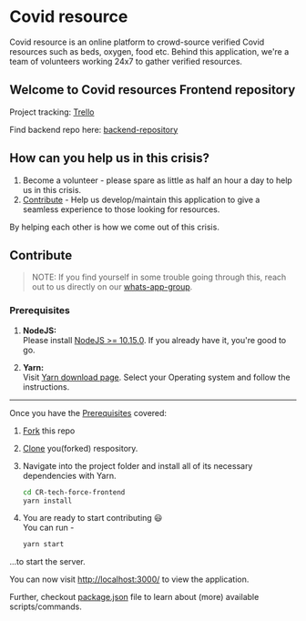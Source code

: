 # Covid resource

Covid resource is an online platform to crowd-source verified Covid resources such as beds, oxygen, food etc.
Behind this application, we're a team of volunteers working 24x7 to gather verified resources.

## Welcome to Covid resources Frontend repository

Project tracking: [Trello](https://trello.com/b/QtahJCEi/covid-resources)

Find backend repo here: [backend-repository](https://github.com/madhavanmalolan/covidresources.in-backend)

## How can you help us in this crisis?

1. Become a volunteer - please spare as little as half an hour a day to help us in this crisis.
2. [Contribute](#Contribute) - Help us develop/maintain this application to give a seamless experience to those looking for resources.

By helping each other is how we come out of this crisis.

## Contribute

> NOTE: If you find yourself in some trouble going through this, reach out to us directly on our [whats-app-group](https://chat.whatsapp.com/Hu1vvpQw0A6GBG1aTJPHoV).

### Prerequisites

1. **NodeJS:** <br>
   Please install [NodeJS >= 10.15.0](https://nodejs.org/en/download/). If you already have it, you're good to go.

1. **Yarn:** <br>
   Visit [Yarn download page](https://yarnpkg.com/en/docs/install). Select your Operating system and follow the instructions.

<!-- 1. **EditorConfig:** <br>
   Please visit [EditorConfig](https://editorconfig.org/) -> `Download a Plugin` section and scroll through to see if you need to install an additional Plugin/Extension for your code editor or IDE. If your IDE needs one, you should find a link to that plugin/extension on that page.

   This prerequisite is directly related to [`.editorconfig`][repo-link/blob/develop/.editorconfig] in the root directory of this project.

   **_More About EditorConfig:_** <br>
   EditorConfig helps maintain consistent coding styles for multiple developers working on the same project across various editors and IDEs. The EditorConfig project consists of a file format for defining coding styles and a collection of text editor plugins that enable editors to read the file format and adhere to defined styles. EditorConfig files are easily readable, and they work nicely with version control systems.

   -->

---

Once you have the [Prerequisites](#prerequisites) covered:

1. [Fork][how-to-fork] this repo

1. [Clone][how-to-clone] you(forked) respository.

1. Navigate into the project folder and install all of its necessary dependencies with Yarn.

   ```sh
   cd CR-tech-force-frontend
   yarn install
   ```

1. You are ready to start contributing 😃 <br>
   You can run -

   ```sh
   yarn start
   ```

...to start the server.

You can now visit <http://localhost:3000/> to view the application.

Further, checkout [package.json](https://github.com/CodingGardenCommunity/app-backend/blob/develop/package.json) file to learn about (more) available scripts/commands.

[whats-app-group]: whatsapp
[how-to-fork]: https://docs.github.com/en/github/getting-started-with-github/fork-a-repo
[backend-repository]: https://github.com/madhavanmalolan/covidresources.in-backend
[how-to-clone]: https://help.github.com/articles/cloning-a-repository/
[project-tracking]: https://trello.com/b/QtahJCEi/covid-resources
